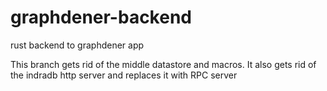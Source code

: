 # graphdener-backend
rust backend to graphdener app

This branch gets rid of the middle datastore and macros. It also gets rid of the indradb http server and replaces it with RPC server
